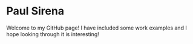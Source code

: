 # Paul Sirena

Welcome to my GitHub page! I have included some work examples and I hope looking through it is interesting!
